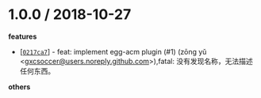 
1.0.0 / 2018-10-27
==================

**features**
  * [[`0217ca7`](http://github.com/eggjs/egg-acm/commit/0217ca7214cd2122c72f47cd5d7cd76542a7e40a)] - feat: implement egg-acm plugin (#1) (zōng yǔ <<gxcsoccer@users.noreply.github.com>>),fatal: 没有发现名称，无法描述任何东西。

**others**

